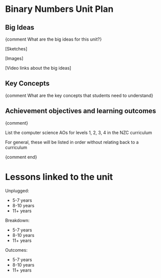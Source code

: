 # Binary Numbers Unit Plan


## Big Ideas
{comment What are the big ideas for this unit?}

[Sketches]

[Images]

[Video links about the big ideas]

## Key Concepts
{comment What are the key concepts that students need to understand}


## Achievement objectives and learning outcomes
{comment}

List the computer science AOs for levels 1, 2, 3, 4 in the NZC curriculum

For general, these will be listed in order without relating back to a curriculum

{comment end}




# Lessons linked to the unit

Unplugged:
- 5-7 years
- 8-10 years
- 11+ years

Breakdown:
- 5-7 years
- 8-10 years
- 11+ years

Outcomes:
- 5-7 years
- 8-10 years
- 11+ years
